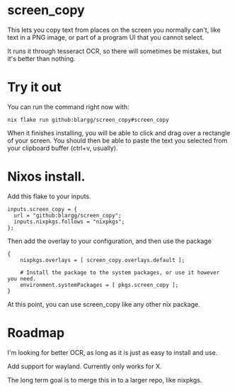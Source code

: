 # screen_copy

This lets you copy text from places on the screen you normally can't, like text in a PNG image, or part of a program UI that you cannot select.

It runs it through tesseract OCR, so there will sometimes be mistakes, but it's better than nothing.

# Try it out

You can run the command right now with:
```
nix flake run github:blargg/screen_copy#screen_copy
```

When it finishes installing, you will be able to click and drag over a rectangle of your screen. You should then be able to paste the text you selected from your clipboard buffer (ctrl+v, usually).

# Nixos install.

Add this flake to your inputs.
```
inputs.screen_copy = {
  url = "github:blargg/screen_copy";
  inputs.nixpkgs.follows = "nixpkgs";
};
```

Then add the overlay to your configuration, and then use the package
```
{
    nixpkgs.overlays = [ screen_copy.overlays.default ];

    # Install the package to the system packages, or use it however you need.
    environment.systemPackages = [ pkgs.screen_copy ];
}
```

At this point, you can use screen_copy like any other nix package.

# Roadmap
I'm looking for better OCR, as long as it is just as easy to install and use.

Add support for wayland. Currently only works for X.

The long term goal is to merge this in to a larger repo, like nixpkgs.
